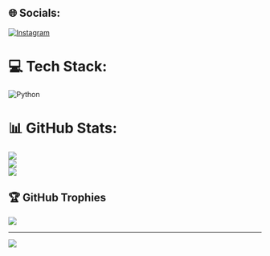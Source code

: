 
## 🌐 Socials:
[![Instagram](https://img.shields.io/badge/Instagram-%23E4405F.svg?logo=Instagram&logoColor=white)](https://instagram.com/@gevh.1) 

# 💻 Tech Stack:
![Python](https://img.shields.io/badge/python-3670A0?style=for-the-badge&logo=python&logoColor=ffdd54)
# 📊 GitHub Stats:
![](https://github-readme-stats.vercel.app/api?username=GevHarutyun1an&theme=dark&hide_border=false&include_all_commits=false&count_private=false)<br/>
![](https://github-readme-streak-stats.herokuapp.com/?user=GevHarutyun1an&theme=dark&hide_border=false)<br/>
![](https://github-readme-stats.vercel.app/api/top-langs/?username=GevHarutyun1an&theme=dark&hide_border=false&include_all_commits=false&count_private=false&layout=compact)

## 🏆 GitHub Trophies
![](https://github-profile-trophy.vercel.app/?username=GevHarutyun1an&theme=highcontrast&no-frame=true&no-bg=true&margin-w=4)

---
[![](https://visitcount.itsvg.in/api?id=GevHarutyun1an&icon=0&color=0)](https://visitcount.itsvg.in)

<!-- Proudly created with GPRM ( https://gprm.itsvg.in ) -->
